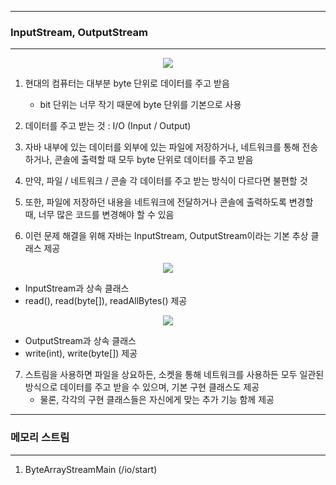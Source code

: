 -----
### InputStream, OutputStream
-----
<div align="center">
<img src="https://github.com/user-attachments/assets/bc0a966e-7da9-4e87-8c66-4afa1a54e9da">
</div>

1. 현대의 컴퓨터는 대부분 byte 단위로 데이터를 주고 받음
   - bit 단위는 너무 작기 때문에 byte 단위를 기본으로 사용

2. 데이터를 주고 받는 것 : I/O (Input / Output)
3. 자바 내부에 있는 데이터를 외부에 있는 파일에 저장하거나, 네트워크를 통해 전송하거나, 콘솔에 출력할 때 모두 byte 단위로 데이터를 주고 받음
4. 만약, 파일 / 네트워크 / 콘솔 각 데이터를 주고 받는 방식이 다르다면 불편할 것
5. 또한, 파일에 저장하던 내용을 네트워크에 전달하거나 콘솔에 출력하도록 변경할 때, 너무 많은 코드를 변경해야 할 수 있음
6. 이런 문제 해결을 위해 자바는 InputStream, OutputStream이라는 기본 추상 클래스 제공

<div align="center">
<img src="https://github.com/user-attachments/assets/edd7a20e-dd42-42ff-b717-5cd5c962771e">
</div>

  - InputStream과 상속 클래스
  - read(), read(byte[]), readAllBytes() 제공

<div align="center">
<img src="https://github.com/user-attachments/assets/f8071f63-9463-4c75-a91c-fff07deb0545">
</div>

  - OutputStream과 상속 클래스
  - write(int), write(byte[]) 제공

7. 스트림을 사용하면 파일을 상요하든, 소켓을 통해 네트워크를 사용하든 모두 일관된 방식으로 데이터를 주고 받을 수 있으며, 기본 구현 클래스도 제공
   - 물론, 각각의 구현 클래스들은 자신에게 맞는 추가 기능 함께 제공

-----
### 메모리 스트림
-----
1. ByteArrayStreamMain (/io/start)
